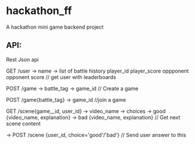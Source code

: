 # hackathon_ff
A hackathon mini game backend project

## API:

Rest Json api

GET /user
-> name
-> list of battle history
    player_id
    player_score
    oppponent
    opponent score
// get user with leaderboards

POST /game
  ->   battle_tag
  ->   game_id
// Create a game

POST /game{battle_tag}
  -> game_id
//join a game

GET /scene{game__id, user_id}
-> video_name
-> choices
-> good {video_name, explanation}
-> bad {video_name, explanation}
// Get next scene content


-> POST /scene {user_id, choice='good'/'bad'}
// Send user answer to this
